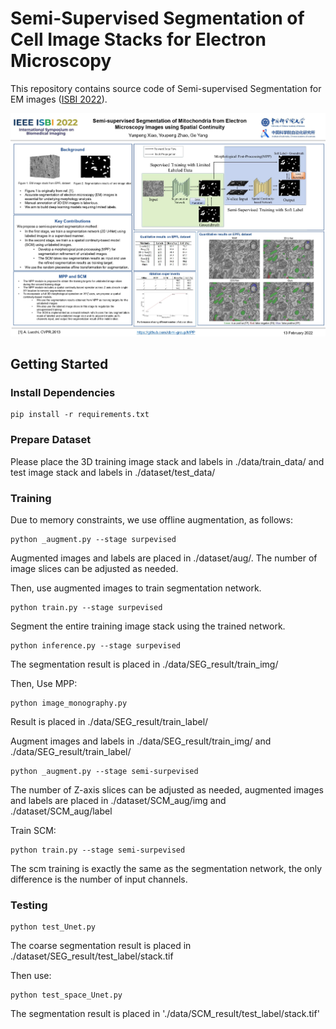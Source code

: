 # Semi-Supervised Segmentation of Cell Image Stacks for Electron Microscopy
This repository contains source code of Semi-supervised Segmentation for EM images ([ISBI 2022](https://ieeexplore.ieee.org/document/9761519)).

![image](https://github.com/cbmi-group/MPP/blob/main/img.jpg)

## Getting Started
### Install Dependencies
```
pip install -r requirements.txt
```
### Prepare Dataset
Please place the 3D training image stack and labels in ./data/train_data/ and test image stack and labels in ./dataset/test_data/

### Training
Due to memory constraints, we use offline augmentation, as follows:
```
python _augment.py --stage surpevised
```
Augmented images and labels are placed in ./dataset/aug/. The number of image slices can be adjusted as needed.



Then, use augmented images to train segmentation network.
```
python train.py --stage surpevised
```


Segment the entire training image stack using the trained network.
```
python inference.py --stage surpevised
```
The segmentation result is placed in ./data/SEG_result/train_img/


Then, Use MPP:

```
python image_monography.py
```
Result is placed in ./data/SEG_result/train_label/



Augment images and labels in ./data/SEG_result/train_img/ and ./data/SEG_result/train_label/
```
python _augment.py --stage semi-surpevised
```
The number of Z-axis slices can be adjusted as needed, augmented images and labels are placed in ./dataset/SCM_aug/img and ./dataset/SCM_aug/label

Train SCM:

```
python train.py --stage semi-surpevised
```
The scm training is exactly the same as the segmentation network, the only difference is the number of input channels.

### Testing
```
python test_Unet.py
```
The coarse segmentation result is placed in ./dataset/SEG_result/test_label/stack.tif

Then use:
```
python test_space_Unet.py
```

The segmentation result is placed in './data/SCM_result/test_label/stack.tif'
